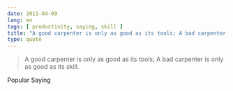 ```yaml
---
date: 2011-04-09
lang: en
tags: [ productivity, saying, skill ]
title: "A good carpenter is only as good as its tools; A bad carpenter is only"
type: quote
---
```


> A good carpenter is only as good as its tools; A bad carpenter is only
> as good as its skill.

Popular Saying

